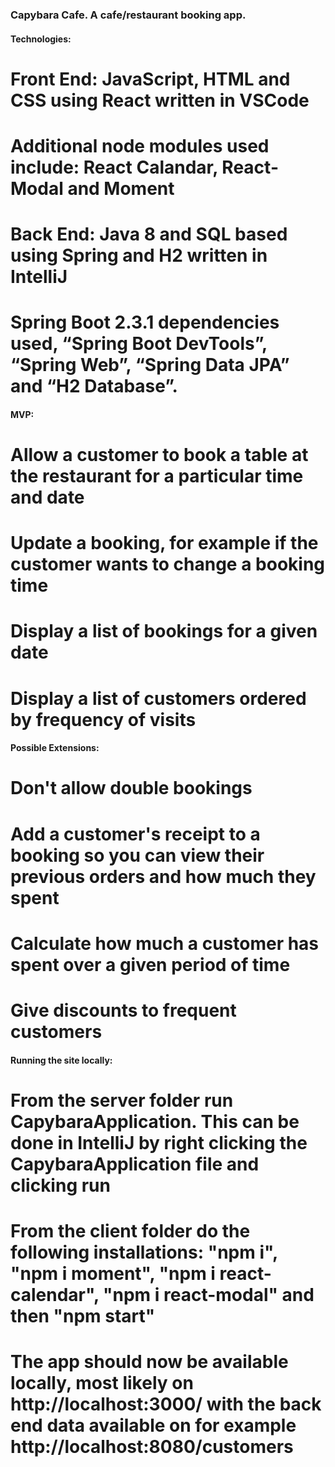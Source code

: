 ### Capybara Cafe. A cafe/restaurant booking app.



#### Technologies:

# Front End: JavaScript, HTML and CSS using React written in VSCode
# Additional node modules used include: React Calandar, React-Modal and Moment
# Back End: Java 8 and SQL based using Spring and H2 written in IntelliJ
# Spring Boot 2.3.1 dependencies used, “Spring Boot DevTools”, “Spring Web”, “Spring Data JPA” and “H2 Database”.



#### MVP:

# Allow a customer to book a table at the restaurant for a particular time and date
# Update a booking, for example if the customer wants to change a booking time
# Display a list of bookings for a given date
# Display a list of customers ordered by frequency of visits



#### Possible Extensions:

# Don't allow double bookings
# Add a customer's receipt to a booking so you can view their previous orders and how much they spent
# Calculate how much a customer has spent over a given period of time
# Give discounts to frequent customers


#### Running the site locally:

# From the server folder run CapybaraApplication.  This can be done in IntelliJ by right clicking the CapybaraApplication file and clicking run
# From the client folder do the following installations:  "npm i", "npm i moment", "npm i react-calendar", "npm i react-modal" and then "npm start"
# The app should now be available locally, most likely on http://localhost:3000/ with the back end data available on for example http://localhost:8080/customers

